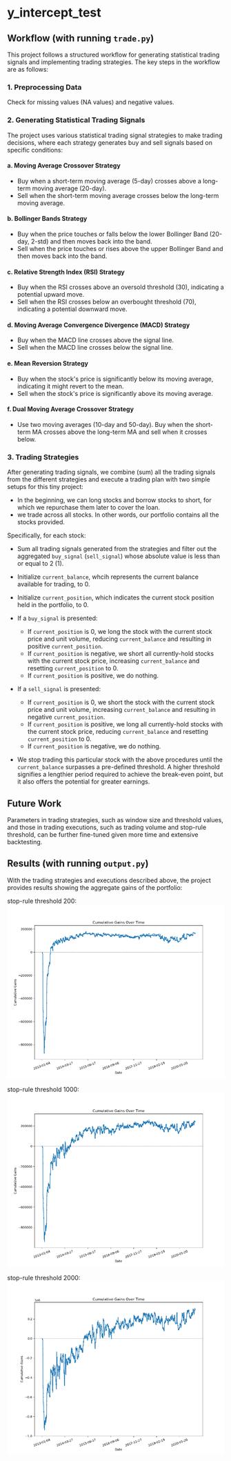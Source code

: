 # y_intercept_test

## Workflow (with running `trade.py`)

This project follows a structured workflow for generating statistical trading signals and implementing trading strategies. The key steps in the workflow are as follows:

### 1. Preprocessing Data

Check for missing values (NA values) and negative values.

### 2. Generating Statistical Trading Signals

The project uses various statistical trading signal strategies to make trading decisions, where each strategy generates buy and sell signals based on specific conditions:

#### a. Moving Average Crossover Strategy

- Buy when a short-term moving average (5-day) crosses above a long-term moving average (20-day).
- Sell when the short-term moving average crosses below the long-term moving average.

#### b. Bollinger Bands Strategy

- Buy when the price touches or falls below the lower Bollinger Band (20-day, 2-std) and then moves back into the band.
- Sell when the price touches or rises above the upper Bollinger Band and then moves back into the band.

#### c. Relative Strength Index (RSI) Strategy

- Buy when the RSI crosses above an oversold threshold (30), indicating a potential upward move.
- Sell when the RSI crosses below an overbought threshold (70), indicating a potential downward move.

#### d. Moving Average Convergence Divergence (MACD) Strategy

- Buy when the MACD line crosses above the signal line.
- Sell when the MACD line crosses below the signal line.

#### e. Mean Reversion Strategy

- Buy when the stock's price is significantly below its moving average, indicating it might revert to the mean.
- Sell when the stock's price is significantly above its moving average.

#### f. Dual Moving Average Crossover Strategy

- Use two moving averages (10-day and 50-day). Buy when the short-term MA crosses above the long-term MA and sell when it crosses below.

### 3. Trading Strategies

After generating trading signals, we combine (sum) all the trading signals from the different strategies and execute a trading plan with two simple setups for this tiny project: 
- In the beginning, we can long stocks and borrow stocks to short, for which we repurchase them later to cover the loan.
- we trade across all stocks. In other words, our portfolio contains all the stocks provided.

Specifically, for each stock:
- Sum all trading signals generated from the strategies and filter out the aggregated `buy_signal` (`sell_signal`) whose absolute value is less than or equal to 2 (1).

- Initialize `current_balance`, whcih represents the current balance available for trading, to 0.
- Initialize `current_position`, which indicates the current stock position held in the portfolio, to 0.

- If a `buy_signal` is presented:
  - If `current_position` is 0, we long the stock with the current stock price and unit volume, reducing `current_balance` and resulting in positive `current_position`.
  - If `current_position` is negative, we short all currently-hold stocks with the current stock price, increasing `current_balance` and resetting `current_position` to 0.
  - If `current_position` is positive, we do nothing.

- If a `sell_signal` is presented:
  - If `current_position` is 0, we short the stock with the current stock price and unit volume, increasing `current_balance` and resulting in negative `current_position`.
  - If `current_position` is positive, we long all currently-hold stocks with the current stock price, reducing `current_balance` and resetting `current_position` to 0.
  - If `current_position` is negative, we do nothing.
 
- We stop trading this particular stock with the above procedures until the `current_balance` surpasses a pre-defined threshold. A higher threshold signifies a lengthier period required to achieve the break-even point, but it also offers the potential for greater earnings.

## Future Work

Parameters in trading strategies, such as window size and threshold values, and those in trading executions, such as trading volume and stop-rule threshold, can be further fine-tuned given more time and extensive backtesting.


## Results (with running `output.py`)

With the trading strategies and executions described above, the project provides results showing the aggregate gains of the portfolio:

stop-rule threshold 200:
![Cumulative Gains Plot](cumulative_gains_plot_200.png)

stop-rule threshold 1000:
![Cumulative Gains Plot](cumulative_gains_plot_1000.png)

stop-rule threshold 2000:
![Cumulative Gains Plot](cumulative_gains_plot_2000.png)
